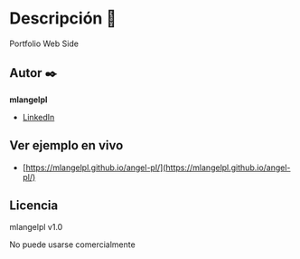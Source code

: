 # Descripción 🌱
Portfolio Web Side

## Autor ✒️
**mlangelpl**

- [LinkedIn](www.linkedin.com/in/angel-paredes-lonasco)

## Ver ejemplo en vivo
- [https://mlangelpl.github.io/angel-pl/](https://mlangelpl.github.io/angel-pl/)

## Licencia
mlangelpl v1.0

No puede usarse comercialmente

